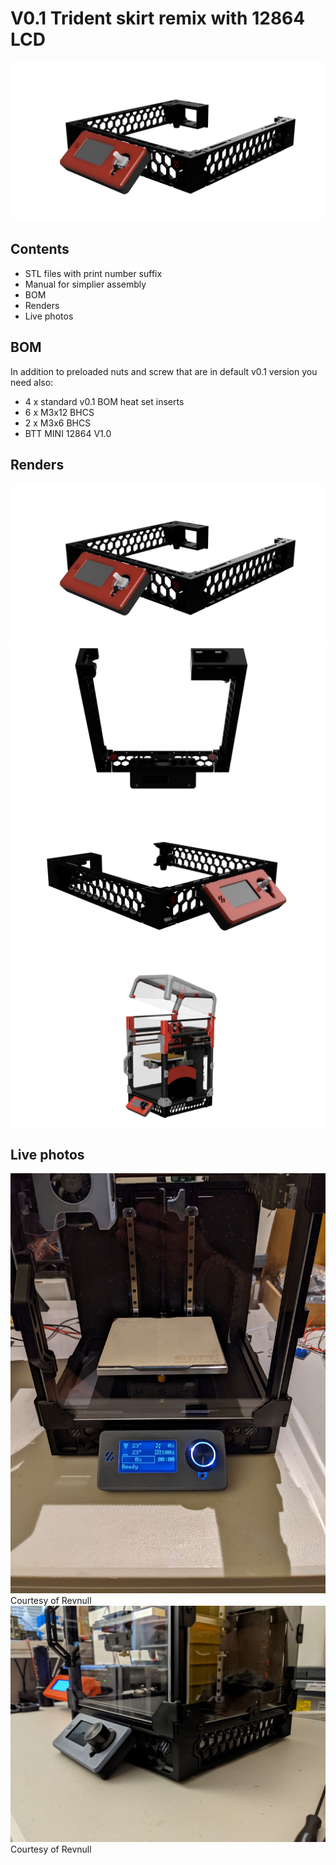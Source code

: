 # V0.1 Trident skirt remix with 12864 LCD

![Image of V0.1 remixed render](images/v0.1_trident_skirt_remix_render.png)

## Contents

* STL files with print number suffix
* Manual for simplier assembly
* BOM
* Renders
* Live photos

## BOM
In addition to preloaded nuts and screw that are in default v0.1 version you need also:
* 4 x standard v0.1 BOM heat set inserts
* 6 x M3x12 BHCS
* 2 x M3x6 BHCS
* BTT MINI 12864 V1.0

## Renders

![Image of V0.1 skirt remixed render](images/v0.1_trident_skirt_remix_render.png)
![Image of V0.1 skirt remixed bottom](images/bottom-view.png)
![Image of V0.1 skirt remixed corner](images/corner-view.png)
![Image of V0.1 remixed](images/v01-remixed-render.png)

## Live photos

![Image of V0.1 remixed](images/revnull1.jpg)
Courtesy of Revnull
![Image of V0.1 remixed](images/revnull2.jpg)
Courtesy of Revnull
